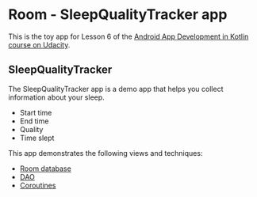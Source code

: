 # Room - SleepQualityTracker app

This is the toy app for Lesson 6 of the [Android App Development in Kotlin course on Udacity](https://www.udacity.com/course/developing-android-apps-with-kotlin--ud9012).

## SleepQualityTracker

The SleepQualityTracker app is a demo app that helps you collect information about your sleep. 
* Start time
* End time
* Quality
* Time slept

This app demonstrates the following views and techniques:
* [Room database](https://developer.android.com/topic/libraries/architecture/room)
* [DAO](https://developer.android.com/reference/androidx/room/Dao.html)
* [Coroutines](https://developer.android.com/kotlin/coroutines)
